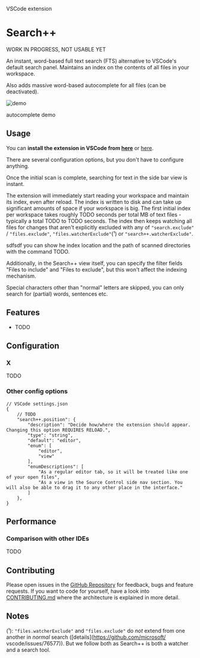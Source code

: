 VSCode extension
# Search++

WORK IN PROGRESS, NOT USABLE YET

An instant, word-based full text search (FTS) alternative to VSCode's default search panel. Maintains an index on the contents of all files in your workspace.

Also adds massive word-based autocomplete for all files (can be deactivated).

![demo](./img/demo1.png)

autocomplete demo

## Usage

You can **install the extension in VSCode from [here](https://marketplace.visualstudio.com/items?itemName=phil294.search++)** or [here](https://open-vsx.org/extension/phil294/search++).

There are several configuration options, but you don't have to configure anything.

Once the initial scan is complete, searching for text in the side bar view is instant.

The extension will immediately start reading your workspace and maintain its index, even after reload. The index is written to disk and can take up significant amounts of space if your workspace is big. The first initial index per workspace takes roughly TODO seconds per total MB of text files - typically a total TODO to TODO seconds. The index then keeps watching all files for changes that aren't explicitly excluded with any of `"search.exclude"` / `"files.exclude"`, `"files.watcherExclude"`(¹) or `"search++.watcherExclude"`.

sdfsdf you can show he index location and the path of scanned directories with the command TODO.

Additionally, in the Search++ view itself, you can specify the filter fields "Files to include" and "Files to exclude", but this won't affect the indexing mechanism.

Special characters other than "normal" letters are skipped, you can only search for (partial) words, sentences etc.

## Features

- TODO

## Configuration

### X

TODO

### Other config options

```jsonc
// VSCode settings.json
{
    // TODO
    "search++.position": {
        "description": "Decide how/where the extension should appear. Changing this option REQUIRES RELOAD.",
        "type": "string",
        "default": "editor",
        "enum": [
            "editor",
            "view"
        ],
        "enumDescriptions": [
            "As a regular editor tab, so it will be treated like one of your open files",
            "As a view in the Source Control side nav section. You will also be able to drag it to any other place in the interface."
        ]
    },
}
```

## Performance

### Comparison with other IDEs

TODO

## Contributing

Please open issues in the [GitHub Repository](https://github.com/phil294/search++-vscode-extension) for feedback, bugs and feature requests. If you want to code for yourself, have a look into [CONTRIBUTING.md](./CONTRIBUTING.md) where the architecture is explained in more detail.

## Notes

(¹): `"files.watcherExclude"` and `"files.exclude"` do *not* extend from one another in *normal* search ([details](https://github.com/microsoft/
vscode/issues/76577)). But we follow both as Search++ is both a watcher and a search tool.